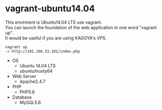 # vagrant-ubuntu14.04

This envirment is Ubuntu14.04 LTS use vagrant.  
You can launch the foundation of the web application in one word "vagrant up".  
It would be useful if you are using KAGOYA's VPS.

```
vagrant up
-> http://192.168.33.101/index.php
```

* OS
    * Ubuntu 14.04 LTS
    * ubuntu/trusty64
* Web Server
    * Apache2.4.7
* PHP
    * PHP5.6
* Database
    * MySQL5.6